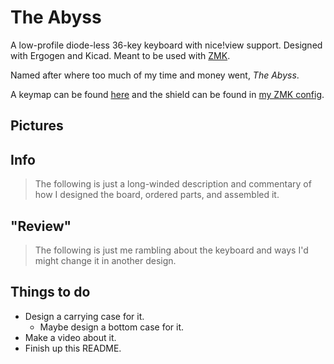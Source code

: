 # The Abyss
A low-profile diode-less 36-key keyboard with nice!view support. Designed with Ergogen and Kicad. Meant to be used with [ZMK](https://zmk.dev/).

Named after where too much of my time and money went, *The Abyss*.

A keymap can be found [here](https://github.com/kvietcong/zmk-config/blob/master/config/the_abyss.keymap) and the shield can be found in [my ZMK config](https://github.com/kvietcong/zmk-config).

## Pictures

## Info
> The following is just a long-winded description and commentary of how I designed the board, ordered parts, and assembled it.

## "Review"
> The following is just me rambling about the keyboard and ways I'd might change it in another design.

## Things to do
- Design a carrying case for it.
    - Maybe design a bottom case for it.
- Make a video about it.
- Finish up this README.
